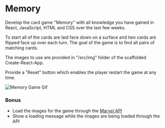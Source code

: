 # Memory

Develop the card game "Memory" with all knowledge you have gained in React, JavaScript, HTML and CSS over the last few weeks.

To start all of the cards are laid face down on a surface and two cards are flipped face up over each turn. The goal of the game is to find all pairs of matching cards.

The images to use are provided in "/src/img" folder of the scaffolded Create-React-App.

Provide a "Reset" button which enables the player restart the game at any time.

![Memory Game Gif](https://media.giphy.com/media/t32aaMe14FANW/giphy.gif)

### Bonus

- Load the images for the game through the [Marvel API](https://developer.marvel.com/)
- Show a loading message while the images are being loaded through the API
